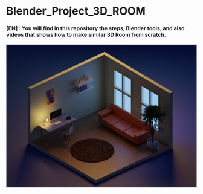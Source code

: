 # Blender_Project_3D_ROOM

#### [EN] : You will find in this repository the steps, Blender tools, and also videos that shows how to make similar 3D Room from scratch.

![alt text](https://github.com/Hamza9696/Blender_Project_3D_ROOM/blob/main/img/3DROOM_Night_Camera.png)
